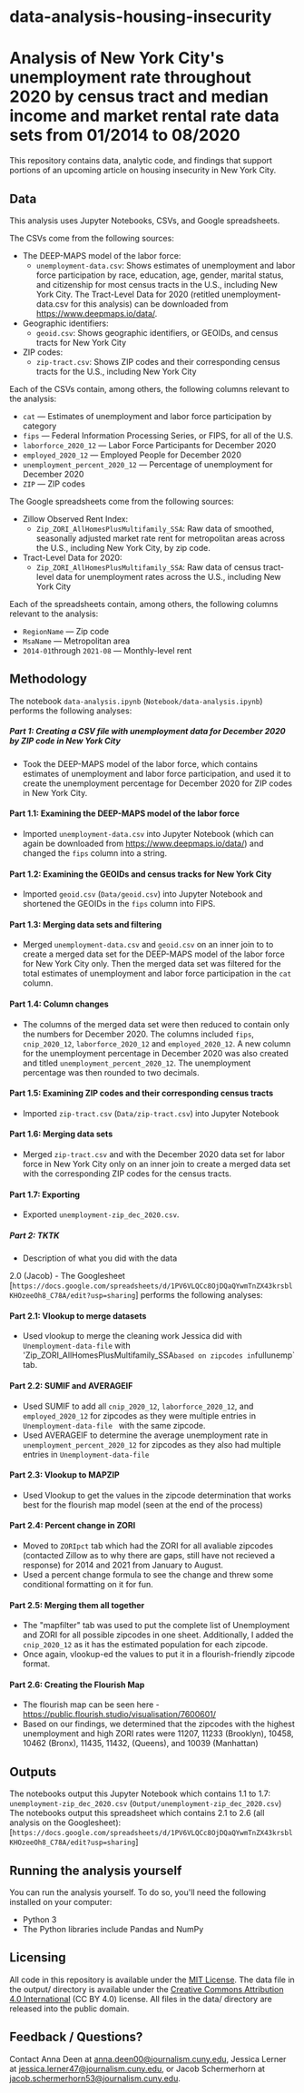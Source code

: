 # data-analysis-housing-insecurity

# Analysis of New York City's unemployment rate throughout 2020 by census tract and median income and market rental rate data sets from 01/2014 to 08/2020

This repository contains data, analytic code, and findings that support portions of an upcoming article on housing insecurity in New York City.

## Data

This analysis uses Jupyter Notebooks, CSVs, and Google spreadsheets.

The CSVs come from the following sources:

- The DEEP-MAPS model of the labor force:
  - `unemployment-data.csv`: Shows estimates of unemployment and labor force participation by race, education, age, gender, marital status, and citizenship for most census tracts in the U.S., including New York City. The Tract-Level Data for 2020 (retitled unemployment-data.csv for this analysis) can be downloaded from https://www.deepmaps.io/data/.
- Geographic identifiers: 
  - `geoid.csv`: Shows geographic identifiers, or GEOIDs, and census tracts for New York City
- ZIP codes:
  - `zip-tract.csv`: Shows ZIP codes and their corresponding census tracts for the U.S., including New York City

Each of the CSVs contain, among others, the following columns relevant to the analysis:

- `cat` — Estimates of unemployment and labor force participation by category
- `fips` — Federal Information Processing Series, or FIPS, for all of the U.S.
- `laborforce_2020_12` — Labor Force Participants for December 2020
- `employed_2020_12` — Employed People for December 2020
- `unemployment_percent_2020_12` — Percentage of unemployment for December 2020
- `ZIP` — ZIP codes

The Google spreadsheets come from the following sources:

- Zillow Observed Rent Index:
  - `Zip_ZORI_AllHomesPlusMultifamily_SSA`: Raw data of smoothed, seasonally adjusted market rate rent for metropolitan areas across the U.S., including New York City, by zip code.
- Tract-Level Data for 2020:
  - `Zip_ZORI_AllHomesPlusMultifamily_SSA`: Raw data of census tract-level data for unemployment rates across the U.S., including New York City

Each of the spreadsheets contain, among others, the following columns relevant to the analysis:

- `RegionName` — Zip code
- `MsaName` — Metropolitan area
- `2014-01`through `2021-08` — Monthly-level rent

## Methodology

The notebook `data-analysis.ipynb` (`Notebook/data-analysis.ipynb`) performs the following analyses:

##### Part 1: Creating a CSV file with unemployment data for December 2020 by ZIP code in New York City

- Took the DEEP-MAPS model of the labor force, which contains estimates of unemployment and labor force participation, and used it to create the unemployment percentage for December 2020 for ZIP codes in New York City.

#### Part 1.1: Examining the DEEP-MAPS model of the labor force
- Imported `unemployment-data.csv` into Jupyter Notebook (which can again be downloaded from https://www.deepmaps.io/data/) and changed the `fips` column into a string.

#### Part 1.2: Examining the GEOIDs and census tracks for New York City
- Imported `geoid.csv` (`Data/geoid.csv`) into Jupyter Notebook and shortened the GEOIDs in the `fips` column into FIPS.

#### Part 1.3: Merging data sets and filtering
- Merged `unemployment-data.csv` and `geoid.csv` on an inner join to to create a merged data set for the DEEP-MAPS model of the labor force for New York City only. Then the merged data set was filtered for the total estimates of unemployment and labor force participation in the `cat` column.

#### Part 1.4: Column changes
- The columns of the merged data set were then reduced to contain only the numbers for December 2020. The columns included `fips`, `cnip_2020_12`, `laborforce_2020_12` and `employed_2020_12`. A new column for the unemployment percentage in December 2020 was also created and titled `unemployment_percent_2020_12`. The unemployment percentage was then rounded to two decimals.

#### Part 1.5: Examining ZIP codes and their corresponding census tracts
- Imported `zip-tract.csv` (`Data/zip-tract.csv`) into Jupyter Notebook

#### Part 1.6: Merging data sets
- Merged `zip-tract.csv` and with the December 2020 data set for labor force in New York City only  on an inner join to create a merged data set with the corresponding ZIP codes for the census tracts.

#### Part 1.7: Exporting
- Exported `unemployment-zip_dec_2020.csv`.

##### Part 2: TKTK

- Description of what you did with the data


2.0 (Jacob) - The Googlesheet [`https://docs.google.com/spreadsheets/d/1PV6VLQCc8OjDQaQYwmTnZX43krsblKHOzeeOh8_C78A/edit?usp=sharing`] performs the following analyses:

#### Part 2.1: Vlookup to merge datasets
- Used vlookup to merge the cleaning work Jessica did with `Unemployment-data-file` with 'Zip_ZORI_AllHomesPlusMultifamily_SSA` based on zipcodes in `fullunemp` tab.

#### Part 2.2: SUMIF and AVERAGEIF
- Used SUMIF to add all `cnip_2020_12`, `laborforce_2020_12`, and `employed_2020_12` for zipcodes as they were multiple entries in `Unemployment-data-file ` with the same zipcode.
- Used AVERAGEIF to determine the average unemployment rate in `unemployment_percent_2020_12` for zipcodes as they also had multiple entries in `Unemployment-data-file`

#### Part 2.3: Vlookup to MAPZIP
- Used Vlookup to get the values in the zipcode determination that works best for the flourish map model (seen at the end of the process)

#### Part 2.4: Percent change in ZORI
- Moved to `ZORIpct` tab which had the ZORI for all avaliable zipcodes (contacted Zillow as to why there are gaps, still have not recieved a response) for 2014 and 2021 from January to August.
- Used a percent change formula to see the change and threw some conditional formatting on it for fun.

#### Part 2.5: Merging them all together
- The "mapfilter" tab was used to put the complete list of Unemployment and ZORI for all possible zipcodes in one sheet. Additionally, I added the `cnip_2020_12` as it has the estimated population for each zipcode.
- Once again, vlookup-ed the values to put it in a flourish-friendly zipcode format.

#### Part 2.6: Creating the Flourish Map
- The flourish map can be seen here - https://public.flourish.studio/visualisation/7600601/
- Based on our findings, we determined that the zipcodes with the highest unemployment and high ZORI rates were 11207, 11233 (Brooklyn), 10458, 10462 (Bronx), 11435, 11432, (Queens), and 10039 (Manhattan)


## Outputs

The notebooks output this Jupyter Notebook which contains 1.1 to 1.7: `unemployment-zip_dec_2020.csv` (`Output/unemployment-zip_dec_2020.csv`)
The notebooks output this spreadsheet which contains 2.1 to 2.6 (all analysis on the Googlesheet): [`https://docs.google.com/spreadsheets/d/1PV6VLQCc8OjDQaQYwmTnZX43krsblKHOzeeOh8_C78A/edit?usp=sharing`]


## Running the analysis yourself

You can run the analysis yourself. To do so, you'll need the following installed on your computer:

- Python 3
- The Python libraries include Pandas and NumPy

## Licensing

All code in this repository is available under the [MIT License](https://opensource.org/licenses/MIT). The data file in the output/ directory is available under the [Creative Commons Attribution 4.0 International](https://creativecommons.org/licenses/by/4.0/) (CC BY 4.0) license. All files in the data/ directory are released into the public domain.

## Feedback / Questions?

Contact Anna Deen at anna.deen00@journalism.cuny.edu, Jessica Lerner at jessica.lerner47@journalism.cuny.edu, or Jacob Schermerhorn at jacob.schermerhorn53@journalism.cuny.edu.

